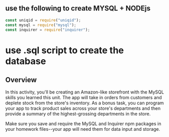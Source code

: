 ## use the following to create MYSQL + NODEjs

```javascript
const uniqid = require("uniqid");
const mysql = require("mysql");
const inquirer = require("inquirer");
```

# use .sql script to create the database

## Overview

In this activity, you'll be creating an Amazon-like storefront with the MySQL skills you learned this unit. The app will take in orders from customers and deplete stock from the store's inventory. As a bonus task, you can program your app to track product sales across your store's departments and then provide a summary of the highest-grossing departments in the store.

Make sure you save and require the MySQL and Inquirer npm packages in your homework files--your app will need them for data input and storage.
